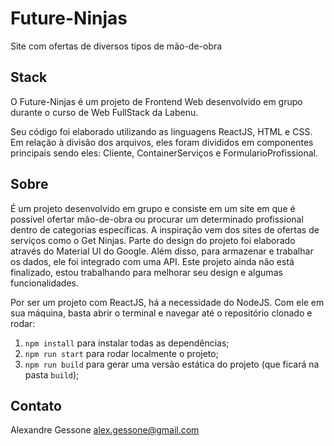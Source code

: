 # Future-Ninjas
Site com ofertas de diversos tipos de mão-de-obra


## Stack
O Future-Ninjas é um projeto de Frontend Web desenvolvido em grupo durante o curso de Web FullStack da Labenu.

Seu código foi elaborado utilizando as linguagens ReactJS, HTML e CSS. Em relação à divisão dos arquivos, eles foram divididos em componentes principais sendo eles: Cliente, ContainerServiços e FormularioProfissional. 

## Sobre

É um projeto desenvolvido em grupo e consiste em um site em que é possível ofertar mão-de-obra ou procurar um determinado profissional dentro de categorias específicas. A inspiração vem  dos sites de ofertas de serviços como o Get Ninjas. Parte do design do projeto foi elaborado através do Material UI do Google. Além disso, para armazenar e trabalhar os dados, ele foi integrado com uma API. Este projeto ainda não está finalizado, estou trabalhando para melhorar seu design e algumas funcionalidades.

Por ser um projeto com ReactJS, há a necessidade do NodeJS. Com ele em 
sua máquina, basta abrir o terminal e navegar até o repositório clonado e 
rodar:

1. `npm install` para instalar todas as dependências;
1. `npm run start` para rodar localmente o projeto;
1. `npm run build` para gerar uma versão estática do projeto 
(que ficará na pasta `build`);

## Contato
Alexandre Gessone
alex.gessone@gmail.com
